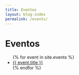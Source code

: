 ```yaml
---
title: Eventos
layout: blog-index
permalink: /events/
---
```

# Eventos
<ul>
  {% for event in site.events %}
    <li>
      <a href="{{ event.url }}">{{ event.title }}</a>
    </li>
  {% endfor %}
</ul>